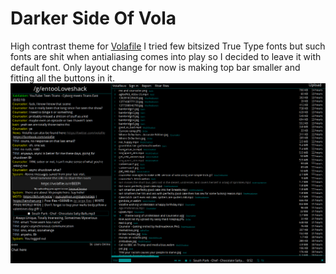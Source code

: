 Darker Side Of Vola
===================

High contrast theme for [Volafile](https://volafile.io)
I tried few bitsized True Type fonts but such fonts are
shit when antialiasing comes into play so I decided to leave it with default font.
Only layout change for now is making top bar smaller and fitting all the buttons in it.
![voladark](https://raw.githubusercontent.com/Szero/darker-side-of-vola/master/voladark.png)
